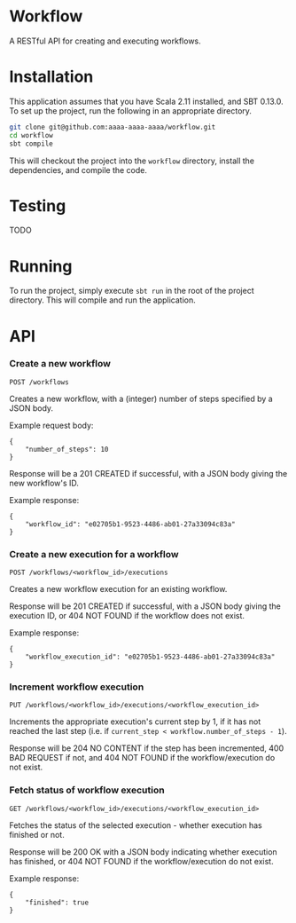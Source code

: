 Workflow
=======

A RESTful API for creating and executing workflows.

# Installation

This application assumes that you have Scala 2.11 installed, and SBT 0.13.0. To set up the project, run the following in an appropriate directory.

```sh
git clone git@github.com:aaaa-aaaa-aaaa/workflow.git
cd workflow
sbt compile
```

This will checkout the project into the `workflow` directory, install the dependencies, and compile the code.

# Testing

TODO

# Running

To run the project, simply execute `sbt run` in the root of the project directory. This will compile and run the application.

# API

### Create a new workflow

``POST /workflows``

Creates a new workflow, with a (integer) number of steps specified by a JSON body.

Example request body:

```
{
    "number_of_steps": 10
}
```

Response will be a 201 CREATED if successful, with a JSON body giving the new workflow's ID.

Example response:

```
{
    "workflow_id": "e02705b1-9523-4486-ab01-27a33094c83a"
}
```

### Create a new execution for a workflow

``POST /workflows/<workflow_id>/executions``

Creates a new workflow execution for an existing workflow.

Response will be 201 CREATED if successful, with a JSON body giving the execution ID, or 404 NOT FOUND if the workflow does not exist.

Example response:

```
{
    "workflow_execution_id": "e02705b1-9523-4486-ab01-27a33094c83a"
}
```

### Increment workflow execution

``PUT /workflows/<workflow_id>/executions/<workflow_execution_id>``

Increments the appropriate execution's current step by 1, if it has not reached the last step (i.e. if `current_step < workflow.number_of_steps - 1`).

Response will be 204 NO CONTENT if the step has been incremented, 400 BAD REQUEST if not, and 404 NOT FOUND if the workflow/execution do not exist.

### Fetch status of workflow execution

``GET /workflows/<workflow_id>/executions/<workflow_execution_id>``

Fetches the status of the selected execution - whether execution has finished or not.

Response will be 200 OK with a JSON body indicating whether execution has finished, or 404 NOT FOUND if the workflow/execution do not exist.

Example response:

```
{
    "finished": true
}
```
